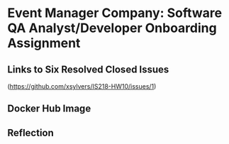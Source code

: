 # Event Manager Company: Software QA Analyst/Developer Onboarding Assignment

## Links to Six Resolved Closed Issues
(https://github.com/xsylvers/IS218-HW10/issues/1)

## Docker Hub Image 

## Reflection


